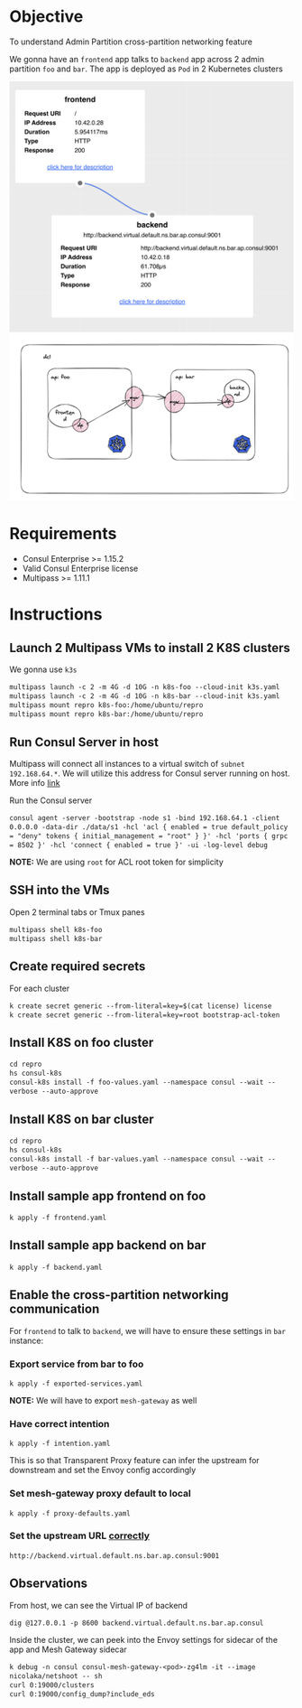 # Objective
To understand Admin Partition cross-partition networking feature

We gonna have an `frontend` app talks to `backend` app across 2 admin partition `foo` and `bar`. 
The app is deployed as `Pod` in 2 Kubernetes clusters

![app](admin-partition/cross-partition-networking/app.png)
![arch](admin-partition/cross-partition-networking/arch.png)

# Requirements

- Consul Enterprise >= 1.15.2
- Valid Consul Enterprise license
- Multipass >= 1.11.1

# Instructions

## Launch 2 Multipass VMs to install 2 K8S clusters
We gonna use `k3s`

```
multipass launch -c 2 -m 4G -d 10G -n k8s-foo --cloud-init k3s.yaml
multipass launch -c 2 -m 4G -d 10G -n k8s-bar --cloud-init k3s.yaml
multipass mount repro k8s-foo:/home/ubuntu/repro
multipass mount repro k8s-bar:/home/ubuntu/repro
```

## Run Consul Server in host
Multipass will connect all instances to a virtual switch of `subnet 192.168.64.*`. We will utilize this address for Consul server running on host. More info [link](https://multipass.run/docs/troubleshoot-networking#heading--architecture)

Run the Consul server

```
consul agent -server -bootstrap -node s1 -bind 192.168.64.1 -client 0.0.0.0 -data-dir ./data/s1 -hcl 'acl { enabled = true default_policy = "deny" tokens { initial_management = "root" } }' -hcl 'ports { grpc = 8502 }' -hcl 'connect { enabled = true }' -ui -log-level debug
```

**NOTE:** We are using `root` for ACL root token for simplicity

## SSH into the VMs
Open 2 terminal tabs or Tmux panes

```
multipass shell k8s-foo
multipass shell k8s-bar
```


## Create required secrets
For each cluster
```
k create secret generic --from-literal=key=$(cat license) license
k create secret generic --from-literal=key=root bootstrap-acl-token
```

## Install K8S on foo cluster

```
cd repro
hs consul-k8s
consul-k8s install -f foo-values.yaml --namespace consul --wait --verbose --auto-approve
```

## Install K8S on bar cluster

```
cd repro
hs consul-k8s
consul-k8s install -f bar-values.yaml --namespace consul --wait --verbose --auto-approve
```

## Install sample app frontend on foo

```
k apply -f frontend.yaml
```

## Install sample app backend on bar

```
k apply -f backend.yaml
```

## Enable the cross-partition networking communication

For `frontend` to talk to `backend`, we will have to ensure these settings in `bar` instance:

### Export service from bar to foo

```
k apply -f exported-services.yaml
```

**NOTE:** We will have to export `mesh-gateway` as well

### Have correct intention

```
k apply -f intention.yaml
```

This is so that Transparent Proxy feature can infer the upstream for downstream and set the Envoy config accordingly

### Set mesh-gateway proxy default to local

```
k apply -f proxy-defaults.yaml
```

### Set the upstream URL [correctly](https://developer.hashicorp.com/consul/docs/services/discovery/dns-static-lookups#service-virtual-ip-lookups-for-consul-enterprise)

```
http://backend.virtual.default.ns.bar.ap.consul:9001
```

## Observations

From host, we can see the Virtual IP of backend

```
dig @127.0.0.1 -p 8600 backend.virtual.default.ns.bar.ap.consul
```

Inside the cluster, we can peek into the Envoy settings for sidecar of the app and Mesh Gateway sidecar

```
k debug -n consul consul-mesh-gateway-<pod>-zg4lm -it --image nicolaka/netshoot -- sh
curl 0:19000/clusters
curl 0:19000/config_dump?include_eds
```